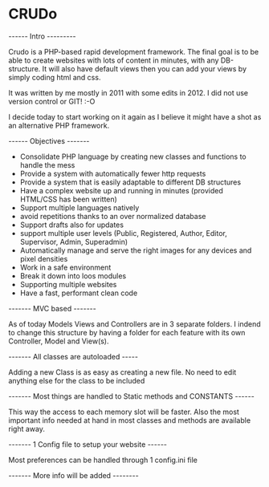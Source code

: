 CRUDo
=====

------ Intro ---------

Crudo is a PHP-based rapid development framework. 
The final goal is to be able to create websites with lots of content in minutes, with any DB-structure. 
It will also have default views then you can add your views by simply coding html and css.

It was written by me mostly in 2011 with some edits in 2012. I did not use version control or GIT! :-O

I decide today to start working on it again as I believe it might have a shot as an alternative PHP framework.


------ Objectives -------


- Consolidate PHP language by creating new classes and functions to handle the mess
- Provide a system with automatically fewer http requests
- Provide a system that is easily adaptable to different DB structures
- Have a complex website up and running in minutes (provided HTML/CSS has been written)
- Support multiple languages natively
- avoid repetitions thanks to an over normalized database
- Support drafts also for updates
- support multiple user levels (Public, Registered, Author, Editor, Supervisor, Admin, Superadmin)
- Automatically manage and serve the right images for any devices and pixel densities
- Work in a safe environment
- Break it down into loos modules
- Supporting multiple websites
- Have a fast, performant clean code


------- MVC based -------

As of today Models Views and Controllers are in 3 separate folders. I indend to change this structure by having a folder for each feature with its own Controller, Model and View(s).

------- All classes are autoloaded -----

Adding a new Class is as easy as creating a new file. No need to edit anything else for the class to be included


------- Most things are handled to Static methods and CONSTANTS ------

This way the access to each memory slot will be faster. Also the most important info needed at hand in most classes and methods are available right away.


------- 1 Config file to setup your website ------

Most preferences can be handled through 1 config.ini file





------- More info will be added --------

